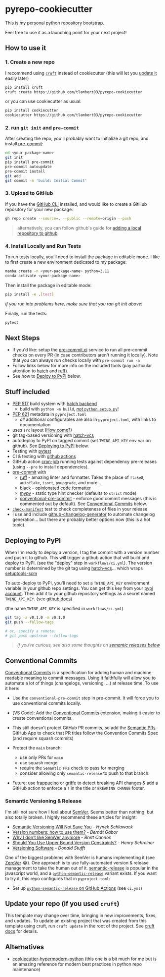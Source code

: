# pyrepo-cookiecutter

This is my personal python repository bootstrap.

Feel free to use it as a launching point for your next project!

## How to use it

### 1. Create a new repo

I recommend using [`cruft`](https://github.com/cruft/cruft) instead of
cookiecutter (this will let you [update it](#update-it) easily later)

```sh
pip install cruft
cruft create https://github.com/tlambert03/pyrepo-cookiecutter
```

or you can use cookiecutter as usual:

```sh
pip install cookiecutter
cookiecutter https://github.com/tlambert03/pyrepo-cookiecutter
```

### 2. run `git init` and `pre-commit`

After creating the repo, you'll probably want to initialize a git repo, and
install [pre-commit](https://pre-commit.com/):

```sh
cd <your-package-name>
git init
pip install pre-commit
pre-commit autoupdate
pre-commit install
git add .
git commit -m 'build: Initial Commit'
```

### 3. Upload to GitHub

If you have the [GitHub CLI](https://cli.github.com/) installed, and would like
to create a GitHub repository for your new package:

```sh
gh repo create --source=. --public --remote=origin --push
```

> alternatively, you can follow github's guide for
> [adding a local repository to github](https://docs.github.com/en/get-started/importing-your-projects-to-github/importing-source-code-to-github/adding-locally-hosted-code-to-github#adding-a-local-repository-to-github-using-git)

### 4. Install Locally and Run Tests

To run tests locally, you'll need to install the package in editable mode. I
like to first create a new environment dedicated to my package:

```sh
mamba create -n <your-package-name> python=3.11
conda activate <your-package-name>
```

Then install the package in editable mode:

```sh
pip install -e .[test]
```

*if you run into problems here, make sure that you ran git init above!*

Finally, run the tests:

```sh
pytest
```

## Next Steps

- If you'd like: setup the [pre-commit.ci](https://pre-commit.ci/) service to
  run all pre-commit checks on every PR (in case contributors aren't running it
  locally).  Note that you can always run checks locally with `pre-commit run
  -a`
- Follow links below for more info on the included tools (pay particular
  attention to [hatch](https://hatch.pypa.io/) and
  [ruff](https://beta.ruff.rs/docs/)).
- See how to [Deploy to PyPI](#deploying-to-pypi) below.

## Stuff included

- [PEP 517](https://peps.python.org/pep-0517/) build system with [hatch
  backend](https://hatch.pypa.io/)
  - build with `python -m build`, [*not* `python
    setup.py`](https://blog.ganssle.io/articles/2021/10/setup-py-deprecated.html)!
- [PEP 621](https://peps.python.org/pep-0621/) metadata in `pyproject.toml`
  - *all* additional configurables are also in `pyproject.toml`, with
  links to documentation
- uses `src` layout ([How come?](https://hynek.me/articles/testing-packaging/))
- git tag-based versioning with [hatch-vcs](https://github.com/ofek/hatch-vcs)
- autodeploy to PyPI on tagged commit (set `TWINE_API_KEY` env var on github). See [Deploying to PyPI](#deploying-to-pypi) below.
- Testing with [pytest](https://docs.pytest.org/en/7.1.x/)
- CI & testing with [github actions](https://docs.github.com/en/actions)
- GitHub action
  [cron-job](https://docs.github.com/en/actions/using-workflows/events-that-trigger-workflows#schedule)
  running tests against dependency pre-releases (using `--pre` to install
  dependencies).
- [pre-commit](https://pre-commit.com/) with
  - [ruff](https://github.com/charliermarsh/ruff) - amazing linter and
    formatter. Takes the place of `flake8`, `autoflake`, `isort`, `pyupgrade`,
    and more...
  - [black](https://github.com/psf/black) - opinionated code formatter
  - [mypy](https://github.com/python/mypy) - static type hint checker (defaults
    to `strict` mode)
  - [conventional-pre-commit](https://github.com/compilerla/conventional-pre-commit) - enforce good commit messages (this is commented out by default). See [Conventional Commits](#thoughts-on-conventional-commits) below.
- [`check-manifest`](https://github.com/mgedmin/check-manifest) test to check
  completeness of files in your release.
- I use and include [github-changelog-generator](https://github.com/github-changelog-generator/github-changelog-generator) to automate changelog generation... but there are probably better options now (this is a hot topic).

## Deploying to PyPI

When I'm ready to deploy a version, I tag the commit with a version number and
push it to github.  This will trigger a github action that will build and deploy
to PyPI. (see the "deploy" step in `workflows/ci.yml`). The version number is determined by the git tag using
[hatch-vcs](https://github.com/ofek/hatch-vcs)... which wraps
[setuptools-scm](https://github.com/pypa/setuptools_scm/)

To auto-deploy to PyPI, you'll need to set a `TWINE_API_KEY` environment
variable in your github repo settings.  You can get this key from your [pypi
account](https://pypi.org/manage/account/token/).  Then add it to your github
repository settings as a secret named `TWINE_API_KEY`. (see [github
docs](https://docs.github.com/en/actions/reference/encrypted-secrets#creating-encrypted-secrets-for-a-repository))

(the name `TWINE_API_KEY` is specified in `workflows/ci.yml`)

```sh
git tag -a v0.1.0 -m v0.1.0
git push --follow-tags

# or, specify a remote:
# git push upstream --follow-tags
```

> *if you're curious, see also some thoughts on [semantic releases below](#semantic-versioning--release)*



## Conventional Commits

[Conventional Commits](https://www.conventionalcommits.org/en/v1.0.0/) is a
specification for adding human and machine readable meaning to commit messages.
Using it faithfully will allow you to automate a lot of things (changelogs,
versioning, ...) at release time. To use it here:

- Use the `conventional-pre-commit` step in pre-commit. It will force you to use
  conventional commits locally.
- [VS Code]: Add the [Conventional
  Commits](https://marketplace.visualstudio.com/items?itemName=vivaxy.vscode-conventional-commits)
  extension, making it easier to create conventional commits.
- This still doesn't protect GitHub PR commits, so add the [Semantic
  PRs](https://github.com/marketplace/semantic-prs) GitHub App to check that PR
  titles follow the Convention Commits Spec (and require squash commits)
- Protect the `main` branch:
  - use only PRs for `main`
  - use squash merge
  - require the `Semantic PRs` check to pass for merging
  - consider allowing only `semantic-release` to push to that branch.

- Future: use [frappucino](https://github.com/Carreau/frappuccino) or
  [griffe](https://github.com/mkdocstrings/griffe) to detect breaking API
  changes & add a GitHub action to enforce a `!` in the title or `BREAKING
  CHANGE` footer.

### Semantic Versioning & Release

I'm still not sure how I feel about [SemVer](https://semver.org/).  Seems better
than nothing, but also totally broken. I highly recommend these articles for
insight:

- [Semantic Versioning Will Not Save
  You](https://hynek.me/articles/semver-will-not-save-you/) - *Hynek Schlawack*
- [Version numbers: how to use
  them?](https://bernat.tech/posts/version-numbers/) - *Bernát Gábor*
- [Why I don't like SemVer anymore](https://snarky.ca/why-i-dont-like-semver/) -
  *Brett Cannon*
- [Should You Use Upper Bound Version
  Constraints?](https://iscinumpy.dev/post/bound-version-constraints/) - *Henry
  Schreiner*
- [Versioning Software](https://caremad.io/posts/2016/02/versioning-software/) -
  *Donald Stufft*

One of the biggest problems with SemVer is humans implementing it (see
[ZeroVer](https://0ver.org/) 😂). One approach is to use fully-automated version
& release management to take the human out of it.
[semantic-release](https://semantic-release.gitbook.io/semantic-release/) is
popular in the javascript world, and a
[`python-semantic-release`](https://python-semantic-release.readthedocs.io/)
variant exists. If you want to try it, this repo configures that in
`pyproject.toml`:

- Set up [`python-semantic-release` on GitHub
  Actions](https://python-semantic-release.readthedocs.io/en/latest/automatic-releases/github-actions.html)
  (see `ci.yml`)

## Update your repo (if you used `cruft`)

This template may change over time, bringing in new improvements, fixes, and
updates.  To update an existing project that was created from this template
using cruft, run `cruft update` in the root of the project.  See [cruft
docs](https://cruft.github.io/cruft/#updating-a-project) for details.

## Alternatives

- [cookiecutter-hypermodern-python](https://github.com/cjolowicz/cookiecutter-hypermodern-python)
  (this one is a bit much for me but is an amazing reference for modern best
  practices in python repo maintenance)
